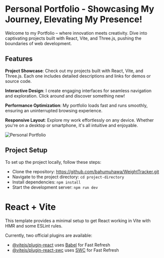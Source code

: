 # Personal Portfolio - Showcasing My Journey, Elevating My Presence!

Welcome to my Portfolio – where innovation meets creativity. Dive into captivating projects built with React, Vite, and Three.js, pushing the boundaries of web development.

## Features

**Project Showcase**: Check out my projects built with React, Vite, and Three.js. Each one includes detailed descriptions and links for demos or source code.

**Interactive Design**: I create engaging interfaces for seamless navigation and exploration. Click around and discover something new!

**Performance Optimization**: My portfolio loads fast and runs smoothly, ensuring an uninterrupted browsing experience.

**Responsive Layout**: Explore my work effortlessly on any device. Whether you're on a desktop or smartphone, it's all intuitive and enjoyable.


![Personal Portfolio](portfolio.png)


## Project Setup

To set up the project locally, follow these steps:

- Clone the repository: https://github.com/bahumuhawa/WeightTracker.git
- Navigate to the project directory: `cd project-directory`
- Install dependencies: `npm install`
- Start the development server: `npm run dev`

# React + Vite

This template provides a minimal setup to get React working in Vite with HMR and some ESLint rules.

Currently, two official plugins are available:

- [@vitejs/plugin-react](https://github.com/vitejs/vite-plugin-react/blob/main/packages/plugin-react/README.md) uses [Babel](https://babeljs.io/) for Fast Refresh
- [@vitejs/plugin-react-swc](https://github.com/vitejs/vite-plugin-react-swc) uses [SWC](https://swc.rs/) for Fast Refresh

